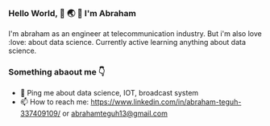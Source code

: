 ### Hello World, 👋 :earth_asia: :rocket: I'm Abraham


I'm abraham as an engineer at telecommunication industry. But i'm also love :love: about data science.
Currently active learning anything about data science.


### Something abaout me :point_down:
- 💬 Ping me about data science, IOT, broadcast system
- 📫 How to reach me: https://www.linkedin.com/in/abraham-teguh-337409109/ or abrahamteguh13@gmail.com


<!--
**Abrahamteguh/abrahamteguh** is a ✨ _special_ ✨ repository because its `README.md` (this file) appears on your GitHub profile.

